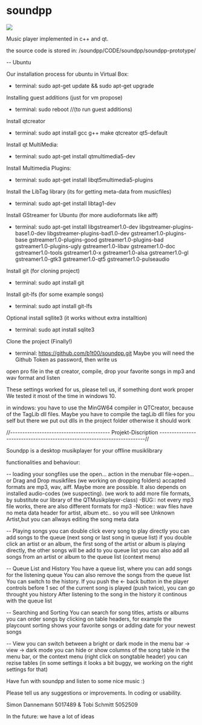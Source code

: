 # soundpp

![](CODE/soundpp/soundpp-prototype/img/logo_groß.png)


Music player implemented in c++ and qt.

the source code is stored in: /soundpp/CODE/soundpp/soundpp-prototype/

-- Ubuntu

Our installation process for ubuntu in Virtual Box: 
- terminal: sudo apt-get update && sudo apt-get upgrade

Installing guest additions (just for vm propose)
- terminal: sudo reboot //(to run guest additions)

Install qtcreator 
- terminal: sudo apt install gcc g++ make qtcreator qt5-default

Install qt MultiMedia:
- terminal: sudo apt-get install qtmultimedia5-dev

Install Multimedia Plugins:
- terminal: sudo apt-get install libqt5multimedia5-plugins

Install the LibTag library (its for getting meta-data from musicfiles)
- terminal: sudo apt-get install libtag1-dev

Install GStreamer for Ubuntu (for more audioformats like aiff)
- terminal: sudo apt-get install libgstreamer1.0-dev libgstreamer-plugins-base1.0-dev libgstreamer-plugins-bad1.0-dev gstreamer1.0-plugins-base gstreamer1.0-plugins-good gstreamer1.0-plugins-bad gstreamer1.0-plugins-ugly gstreamer1.0-libav gstreamer1.0-doc gstreamer1.0-tools gstreamer1.0-x gstreamer1.0-alsa gstreamer1.0-gl gstreamer1.0-gtk3 gstreamer1.0-qt5 gstreamer1.0-pulseaudio

Install git (for cloning project)
- terminal: sudo apt install git

Install git-lfs (for some example songs)
- terminal: sudo apt install git-lfs

Optional install sqllite3 (it works without extra installtion)
- terminal: sudo apt install sqlite3

Clone the project (Finally!)
- terminal: https://github.com/b1t00/soundpp.git
Maybe you will need the Github Token as password, then write us

open pro file in the qt creator, compile, drop your favorite songs in mp3 and wav format and listen

These settings worked for us, please tell us, if something dont work proper
We tested it most of the time in windows 10.

in windows:
you have to use the MinGW64 compiler in QTCreator, because of the TagLib dll files. Maybe you have to compile the tagLib dll files for you self
but there we put out dlls in the project folder
otherwise it should work 


//----------------------------------------- Projekt-Discription ------------------------------------------------------------------------//

Soundpp is a desktop musikplayer for your offline musiklibrary

functionalities and behaviour:

-- loading your songfiles
use the open... action in the menubar file->open... or 
Drag and Drop musikfiles (we working on dropping folders)
accapted formats are mp3, wav, aiff. Maybe more are possible. It also depends on installed audio-codes (we suspecting).
(we work to add more file formats, by substitute our library of the QTMusikplayer-class)
-BUG:: not every mp3 file works, there are also different formats for mp3
-Notice:: wav files have no meta data header for artist, album etc.. so you will see Unknown Artist,but you can allways editing the song meta data

-- Playing songs
you can double click every song to play directly
you can add songs to the queue (next song or last song in queue list)
if you double click an artist or an album, 
the first song of the artist or album is playing directly, the other songs will be add to you queue list
you can also add all songs from an artist or album to the queue list (context menu)

-- Queue List and History
You have a queue list, where you can add songs for the listening queue
You can also remove the songs from the queue list
You can switch to the history. 
If you push the <- back button in the player controls before 1 sec of the current song is played (push twice), you can go throught you history
After listening to the song in the history it continous with the queue list

-- Searching and Sorting
You can search for song titles, artists or albums
you can order songs by clicking on table headers, 
for example the playcount sorting shows your favorite songs or adding date for your newest songs

-- View
you can switch between a bright or dark mode in the menu bar -> view -> dark mode
you can hide or show columns of the song table in the menu bar, or the context menu (right click on songtable header)
you can rezise tables (in some settings it looks a bit buggy, we working on the right settings for that)


Have fun with soundpp and listen to some nice music :) 

Please tell us any suggestions or improvements. In coding or usability.

Simon Dannemann 5017489 & Tobi Schmitt 5052509

In the future:
we have a lot of ideas 
